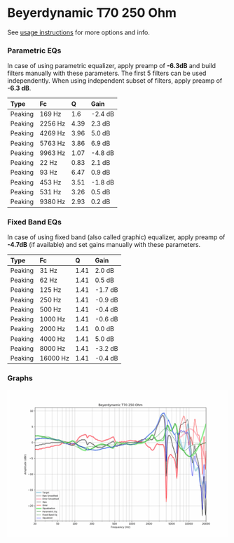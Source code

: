 # Beyerdynamic T70 250 Ohm
See [usage instructions](https://github.com/jaakkopasanen/AutoEq#usage) for more options and info.

### Parametric EQs
In case of using parametric equalizer, apply preamp of **-6.3dB** and build filters manually
with these parameters. The first 5 filters can be used independently.
When using independent subset of filters, apply preamp of **-6.3 dB**.

| Type    | Fc      |    Q | Gain    |
|:--------|:--------|:-----|:--------|
| Peaking | 169 Hz  | 1.6  | -2.4 dB |
| Peaking | 2256 Hz | 4.39 | 2.3 dB  |
| Peaking | 4269 Hz | 3.96 | 5.0 dB  |
| Peaking | 5763 Hz | 3.86 | 6.9 dB  |
| Peaking | 9963 Hz | 1.07 | -4.8 dB |
| Peaking | 22 Hz   | 0.83 | 2.1 dB  |
| Peaking | 93 Hz   | 6.47 | 0.9 dB  |
| Peaking | 453 Hz  | 3.51 | -1.8 dB |
| Peaking | 531 Hz  | 3.26 | 0.5 dB  |
| Peaking | 9380 Hz | 2.93 | 0.2 dB  |

### Fixed Band EQs
In case of using fixed band (also called graphic) equalizer, apply preamp of **-4.7dB**
(if available) and set gains manually with these parameters.

| Type    | Fc       |    Q | Gain    |
|:--------|:---------|:-----|:--------|
| Peaking | 31 Hz    | 1.41 | 2.0 dB  |
| Peaking | 62 Hz    | 1.41 | 0.5 dB  |
| Peaking | 125 Hz   | 1.41 | -1.7 dB |
| Peaking | 250 Hz   | 1.41 | -0.9 dB |
| Peaking | 500 Hz   | 1.41 | -0.4 dB |
| Peaking | 1000 Hz  | 1.41 | -0.6 dB |
| Peaking | 2000 Hz  | 1.41 | 0.0 dB  |
| Peaking | 4000 Hz  | 1.41 | 5.0 dB  |
| Peaking | 8000 Hz  | 1.41 | -3.2 dB |
| Peaking | 16000 Hz | 1.41 | -0.4 dB |

### Graphs
![](./Beyerdynamic%20T70%20250%20Ohm.png)